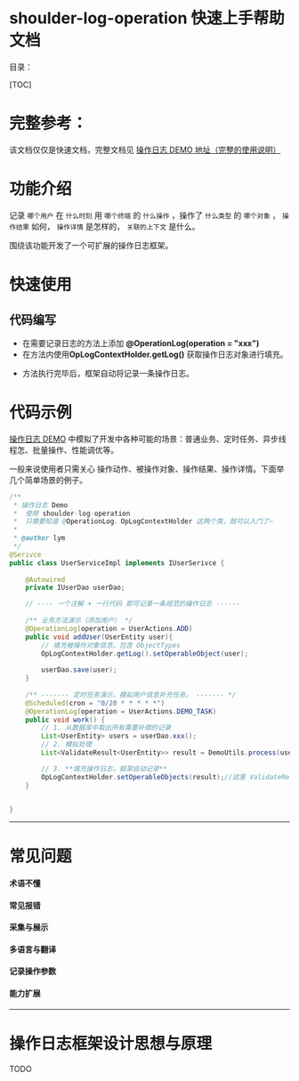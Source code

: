 # shoulder-log-operation 快速上手帮助文档

目录：

[TOC]

# 完整参考：

该文档仅仅是快速文档，完整文档见 [操作日志 DEMO 地址（完整的使用说明）]()

# 功能介绍

记录 `哪个用户` 在 `什么时刻` 用 `哪个终端` 的 `什么操作` ，操作了 `什么类型` 的 `哪个对象` ， `操作结果` 如何， `操作详情` 是怎样的， `关联的上下文` 是什么。

围绕该功能开发了一个可扩展的操作日志框架。

# 快速使用

## 代码编写    

* 在需要记录日志的方法上添加 **@OperationLog(operation = "xxx")** 
* 在方法内使用**OpLogContextHolder.getLog()** 获取操作日志对象进行填充。

- 方法执行完毕后，框架自动将记录一条操作日志。

# 代码示例

[操作日志 DEMO]() 中模拟了开发中各种可能的场景：普通业务、定时任务、异步线程怎、批量操作、性能调优等。

一般来说使用者只需关心 操作动作、被操作对象、操作结果、操作详情。下面举几个简单场景的例子。

```java
/**
 * 操作日志 Demo 
 *	使用 shoulder-log-operation
 *  只需要知道 @OperationLog、OpLogContextHolder 这两个类，就可以入门了~
 *  
 * @author lym
 */
@Serivce
public class UserServiceImpl implements IUserSerivce {
        
    @Autowired
    private IUserDao userDao;

    // ---- 一个注解 + 一行代码 即可记录一条规范的操作日志 ------
    
    /** 业务方法演示（添加用户） */
    @OperationLog(operation = UserActions.ADD)
    public void addUser(UserEntity user){
        // 填充被操作对象信息，包含 ObjectTypes
        OpLogContextHolder.getLog().setOperableObject(user);
        
        userDao.save(user);
    }
    
    /** ------- 定时任务演示。模拟用户信息补充任务。 ------- */
    @Scheduled(cron = "0/20 * * * * *")
    @OperationLog(operation = UserActions.DEMO_TASK)
    public void work() {
        // 1. 从数据库中取出所有需要补偿的记录
        List<UserEntity> users = userDao.xxx();
        // 2. 模拟处理
        List<ValidateResult<UserEntity>> result = DemoUtils.process(users);

        // 3. **填充操作日志，框架自动记录**
        OpLogContextHolder.setOperableObjects(result);//这里 ValidateResult 继承了 OperateRecordDto
    }
   

}
```

----

# 常见问题

#### 术语不懂

#### 常见报错

#### 采集与展示

#### 多语言与翻译

#### 记录操作参数

#### 能力扩展

--------------

# 操作日志框架设计思想与原理

TODO


